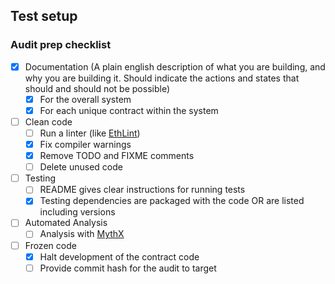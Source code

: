 ## Test setup




### Audit prep checklist

- [x] Documentation (A plain english description of what you are building, and why you are building it. Should indicate the actions and states that should and should not be possible)
  - [x] For the overall system
  - [x] For each unique contract within the system
- [ ] Clean code
  - [ ] Run a linter (like [EthLint](https://www.ethlint.com/))
  - [x] Fix compiler warnings
  - [x] Remove TODO and FIXME comments
  - [ ] Delete unused code
- [ ] Testing
  - [ ] README gives clear instructions for running tests
  - [x] Testing dependencies are packaged with the code OR are listed including versions
- [ ] Automated Analysis
  - [ ] Analysis with [MythX](https://mythx.io/)
- [ ] Frozen code
  - [x] Halt development of the contract code
  - [ ] Provide commit hash for the audit to target
